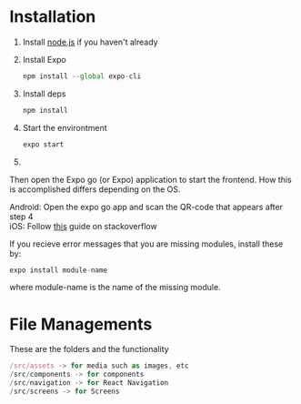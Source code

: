 # Installation

1. Install [node.js](https://nodejs.org/en/) if you haven't already
2. Install Expo

   ```jsx
   npm install --global expo-cli
   ```

3. Install deps

   ```jsx
   npm install
   ```

4. Start the environtment

   ```jsx
   expo start
   ```

5. 
    
   Then open the Expo go (or Expo) application to start the frontend.
   How this is accomplished differs depending on the OS.

   Android: Open the expo go app and scan the QR-code that appears after step 4  
   iOS: Follow [this](https://stackoverflow.com/questions/43730608/how-do-i-run-an-app-on-a-real-ios-device-using-expo) guide on stackoverflow


If you recieve error messages that you are missing modules,
install these by:

```jsx
expo install module-name
```

where module-name is the name of the missing module.

# File Managements

These are the folders and the functionality

```jsx
/src/assets -> for media such as images, etc
/src/components -> for components
/src/navigation -> for React Navigation
/src/screens -> for Screens
```
